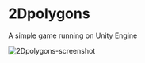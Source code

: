 # 2Dpolygons
A simple game running on Unity Engine

![2Dpolygons-screenshot](https://user-images.githubusercontent.com/95572662/182078660-1aa31445-b807-4275-a2f2-9d73649e6ba6.png)
